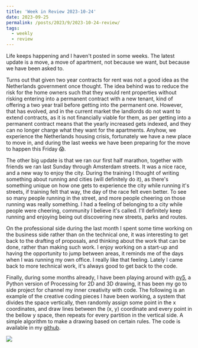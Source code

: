 ```yaml
---
title: 'Week in Review 2023-10-24'
date: 2023-09-25
permalink: /posts/2023/9/2023-10-24-review/
tags:
  - weekly
  - review
---
```


Life keeps happening and I haven't posted in some weeks. The latest update is a move, a move of apartment, not because we want, but because we have been asked to.

Turns out that given two year contracts for rent was not a good idea as the Netherlands government once thought. The idea behind was to reduce the risk for the home owners such that they would rent properties without risking entering into a permanent contract with a new tenant, kind of offering a two year trail before getting into the permanent one. However, that has evolved, and in the current market the landlords do not want to extend contracts, as it is not financially viable for them, as per getting into a permanent contract means that the yearly increased gets indexed, and they can no longer charge what they want for the apartments. Anyhow, we experience the Netherlands housing crisis, fortunately we have a new place to move in, and during the last weeks we have been preparing for the move to happen this Friday 😱.

The other big update is that we ran our first half marathon, together with friends we ran last Sunday through Amsterdam streets. It was a nice race, and a new way to enjoy the city. During the training I thought of writing something about running and cities (will definitely do it), as there's something unique on how one gets to experience the city while running it's streets, if training felt that way, the day of the race felt even better. To see so many people running in the street, and more people cheering on those running was really something. I had a feeling of belonging to a city while people were cheering, community I believe it's called. I'll definitely keep running and enjoying being out discovering new streets, parks and routes.

On the professional side during the last month I spent some time working on the business side rather than on the technical one, it was interesting to get back to the drafting of proposals, and thinking about the work that can be done, rather than making such work. I enjoy working on a start-up and having the opportunity to jump between areas, it reminds me of the days when I was running my own office. I really like that feeling. Lately I came back to more technical work, it's always good to get back to the code.

Finally, during some months already, I have been playing around with [py5](http://py5coding.org/), a Python version of Processing for 2D and 3D drawing, it has been my go to side project for channel my inner creativity with code. The following is an example of the creative coding pieces I have been working, a system that divides the space vertically, then randomly assign some point in the x coordinates, and draw lines between the (x, y) coordinate and every point in the bellow y space, then repeats for every partition in the vertical side. A simple algorithm to make a drawing based on certain rules. The code is available in my [github](https://github.com/nateraluis/generative).

![]({{site.imgsurl}}2023-planes.png)
